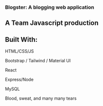 ### Blogster: A blogging web application

## A Team Javascript production

## Built With:
HTML/CSS/JS

Bootstrap / Tailwind / Material UI

React

Express/Node

MySQL

Blood, sweat, and many many tears





